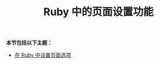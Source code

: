 ﻿---
title: Ruby 中的页面设置功能
type: docs
weight: 30
url: /zh/java/page-setup-features-in-ruby/
---
**本节包括以下主题：**

- [在 Ruby 中设置页面选项](/cells/zh/java/setting-page-options-in-ruby/)
